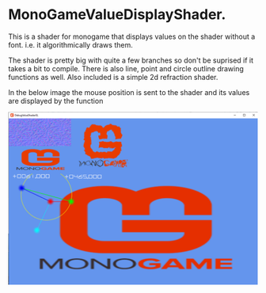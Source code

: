 # MonoGameValueDisplayShader.
This is a shader for monogame that displays values on the shader without a font.
i.e. it algorithmically draws them.

The shader is pretty big with quite a few branches so don't be suprised if it takes a bit to compile.
There is also line, point and circle outline drawing functions as well. 
Also included is a simple 2d refraction shader.

In the below image the mouse position is sent to the shader and its values are displayed by the function

<img src="https://github.com/willmotil/MonoGameValueDisplayShader./blob/master/ExampleValueDisplayShader.png" >
